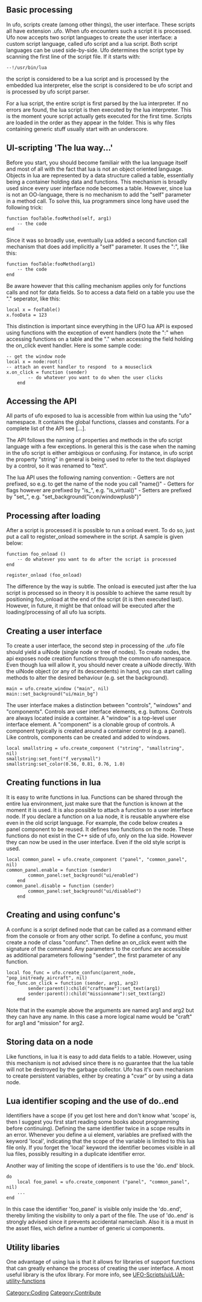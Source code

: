 ## Basic processing

In ufo, scripts create (among other things), the user interface. These
scripts all have extension .ufo. When ufo encounters such a script it is
processed. Ufo now accepts two script languages to create the user
interface: a custom script language, called ufo script and a lua script.
Both script languages can be used side-by-side. Ufo determines the
script type by scanning the first line of the script file. If it starts
with:

    --!/usr/bin/lua

the script is considered to be a lua script and is processed by the
embedded lua interpreter, else the script is considered to be ufo script
and is processed by ufo script parser.

For a lua script, the entire script is first parsed by the lua
interpreter. If no errors are found, the lua script is then executed by
the lua interpreter. This is the moment youre script actually gets
executed for the first time. Scripts are loaded in the order as they
appear in the folder. This is why files containing generic stuff usually
start with an underscore.

## UI-scripting 'The lua way...'

Before you start, you should become familiair with the lua language
itself and most of all with the fact that lua is not an object oriented
language. Objects in lua are represented by a data structure called a
table, essentially being a container holding data and functions. This
mechanism is broadly used since every user interface node becomes a
table. However, since lua is not an OO-language, there is no mechanism
to add the "self" parameter in a method call. To solve this, lua
programmers since long have used the following trick:

    function fooTable.fooMethod(self, arg1)
        -- the code
    end

Since it was so broadly use, eventually Lua added a second function call
mechanism that does add implicitly a "self" parameter. It uses the ":",
like this:

    function fooTable:fooMethod(arg1)
        -- the code
    end

Be aware however that this calling mechanism applies only for functions
calls and not for data fields. So to access a data field on a table you
use the "." seperator, like this:

    local x = fooTable()
    x.fooData = 123

This distinction is important since everything in the UFO lua API is
exposed using functions with the exception of event handlers (note the
":" when accessing functions on a table and the "." when accessing the
field holding the on_click event handler. Here is some sample code:

    -- get the window node
    local x = node:root()
    -- attach an event handler to respond  to a mouseclick
    x.on_click = function (sender)
            -- do whatever you want to do when the user clicks
        end

## Accessing the API

All parts of ufo exposed to lua is accessible from within lua using the
"ufo" namespace. It contains the global functions, classes and
constants. For a complete list of the API see \[...\].

The API follows the naming of properties and methods in the ufo script
language with a few exceptions. In general this is the case when the
naming in the ufo script is either ambigious or confusing. For instance,
in ufo script the property "string" in general is being used to refer to
the text displayed by a control, so it was renamed to "text".

The lua API uses the following naming convention: - Getters are not
prefixed, so e.g. to get the name of the node you call "name()" -
Getters for flags however are prefixed by "is_", e.g. "is_virtual()" -
Setters are prefixed by "set_", e.g.
"set_background("icon/windowplusb")"

## Processing after loading

After a script is processed it is possible to run a onload event. To do
so, just put a call to register_onload somewhere in the script. A sample
is given below:

    function foo_onload ()
        -- do whatever you want to do after the script is processed
    end

    register_onload (foo_onload)

The difference by the way is subtle. The onload is executed just after
the lua script is processed so in theory it is possible to achieve the
same result by positioning foo_onload at the end of the script (it is
then executed last). However, in future, it might be that onload will be
executed after the loading/processing of all ufo lua scripts.

## Creating a user interface

To create a user interface, the second step in processing of the .ufo
file should yield a uiNode (single node or tree of nodes). To create
nodes, the api exposes node creation functions through the common ufo
namespace. Even though lua will allow it, you should never create a
uiNode directly. With the uiNode object (or any of its descendents) in
hand, you can start calling methods to alter the desired behaviour (e.g.
set the background).

    main = ufo.create_window ("main", nil)
    main::set_background("ui/main_bg")

The user interface makes a distinction between "controls", "windows" and
"components". Controls are user interface elements, e.g. buttons.
Controls are always located inside a container. A "window" is a
top-level user interface element. A "component" is a clonable group of
controls. A component typically is created around a container control
(e.g. a panel). Like controls, components can be created and added to
windows.

    local smallstring = ufo.create_component ("string", "smallstring", nil)
    smallstring:set_font("f_verysmall")
    smallstring:set_color(0.56, 0.81, 0.76, 1.0)

## Creating functions in lua

It is easy to write functions in lua. Functions can be shared through
the entire lua environment, just make sure that the function is known at
the moment it is used. It is also possible to attach a function to a
user interface node. If you declare a function on a lua node, it is
reusable anywhere else even in the old script language. For example, the
code below creates a panel component to be reused. It defines two
functions on the node. These functions do not exist in the C++ side of
ufo, only on the lua side. However they can now be used in the user
interface. Even if the old style script is used.

    local common_panel = ufo.create_component ("panel", "common_panel", nil)
    common_panel.enable = function (sender)
            common_panel:set_background("ui/enabled")
        end
    common_panel.disable = function (sender)
            common_panel:set_background("ui/disabled")
        end

## Creating and using confunc's

A confunc is a script defined node that can be called as a command
either from the console or from any other script. To define a confunc,
you must create a node of class "confunc". Then define an on_click event
with the signature of the command. Any parameters to the confunc are
accessible as additional parameters following "sender", the first
parameter of any function.

    local foo_func = ufo.create_confunc(parent_node, "pop_initready_aircraft", nil)
    foo_func.on_click = function (sender, arg1, arg2)
            sender:parent():child("craftname"):set_text(arg1)
            sender:parent():child("missionname"):set_text(arg2)
        end

Note that in the example above the arguments are named arg1 and arg2 but
they can have any name. In this case a more logical name would be
"craft" for arg1 and "mission" for arg2.

## Storing data on a node

Like functions, in lua it is easy to add data fields to a table.
However, using this mechanism is not advised since there is no guarantee
that the lua table will not be destroyed by the garbage collector. Ufo
has it's own mechanism to create persistent variables, either by
creating a "cvar" or by using a data node.

## Lua identifier scoping and the use of do..end

Identifiers have a scope (if you get lost here and don't know what
'scope' is, then I suggest you first start reading some books about
programming before continuing). Defining the same identifier twice in a
scope results in an error. Whenever you define a ui element, variables
are prefixed with the keyword 'local', indicating that the scope of the
variable is limited to this lua file only. If you forget the 'local'
keyword the identifier becomes visible in all lua files, possibly
resulting in a duplicate identifier error.

Another way of limiting the scope of identifiers is to use the 'do..end'
block.

    do
        local foo_panel = ufo.create_component ("panel", "common_panel", nil)
        ...
    end

In this case the identifier 'foo_panel' is visible only inside the
'do..end', thereby limiting the visibility to only a part of the file.
The use of 'do..end' is strongly advised since it prevents accidental
nameclash. Also it is a must in the asset files, wich define a number of
generic ui components.

## Utility libaries

One advantage of using lua is that it allows for libraries of support
functions that can greatly enhance the process of creating the user
interface. A most useful library is the ufox library. For more info, see
[UFO-Scripts/ui/LUA-utility-functions](UFO-Scripts/ui/LUA-utility-functions "wikilink")

[Category:Coding](Category:Coding "wikilink")
[Category:Contribute](Category:Contribute "wikilink")